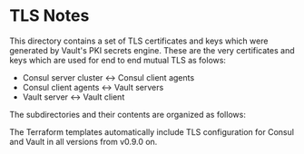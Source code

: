 # TLS Notes

This directory contains a set of TLS certificates and keys which were generated by Vault's PKI secrets engine. These are the very certificates and keys which are used for end to end mutual TLS as folows:

- Consul server cluster <-> Consul client agents
- Consul client agents <-> Vault servers
- Vault server <-> Vault client

The subdirectories and their contents are organized as follows:

The Terraform templates automatically include TLS configuration for Consul and Vault in all versions from v0.9.0 on.
